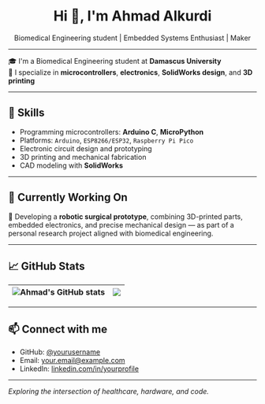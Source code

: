 <h1 align="center">Hi 👋, I'm Ahmad Alkurdi</h1>
<p align="center">
  Biomedical Engineering student | Embedded Systems Enthusiast | Maker
</p>

---

🎓 I'm a Biomedical Engineering student at **Damascus University**  
🔧 I specialize in **microcontrollers**, **electronics**, **SolidWorks design**, and **3D printing**

---

## 🔧 Skills

- Programming microcontrollers: **Arduino C**, **MicroPython**
- Platforms: `Arduino`, `ESP8266/ESP32`, `Raspberry Pi Pico`
- Electronic circuit design and prototyping
- 3D printing and mechanical fabrication
- CAD modeling with **SolidWorks**

---

## 🚧 Currently Working On

🦾 Developing a **robotic surgical prototype**, combining 3D-printed parts, embedded electronics, and precise mechanical design — as part of a personal research project aligned with biomedical engineering.

---

## 📈 GitHub Stats

| <img align="center" src="https://github-readme-stats.vercel.app/api?username=yourusername&show_icons=true&theme=default&hide_border=true" alt="Ahmad's GitHub stats" /> | <img align="center" src="https://github-readme-stats.vercel.app/api/top-langs/?username=yourusername&layout=compact&theme=default&hide_border=true" /> |
| ------------- | ------------- |

---

## 📫 Connect with me

- GitHub: [@yourusername](https://github.com/yourusername)  
- Email: your.email@example.com  
- LinkedIn: [linkedin.com/in/yourprofile](https://linkedin.com/in/yourprofile)

---

*Exploring the intersection of healthcare, hardware, and code.*


